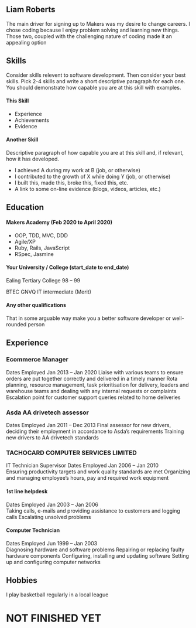 ## Liam Roberts

The main driver for signing up to Makers was my desire to change careers. I chose coding because I enjoy problem solving and learning new things. Those two, coupled with the challenging nature of coding made it an appealing option

## Skills

Consider skills relevent to software development. Then consider your best skills. Pick 2-4 skills and write a short descriptive paragraph for each one. You should demonstrate how capable you are at this skill with examples.

#### This Skill

- Experience
- Achievements
- Evidence

#### Another Skill

Descriptive paragraph of how capable you are at this skill and, if relevant, how it has developed.

- I achieved A during my work at B (job, or otherwise)
- I contributed to the growth of X while doing Y (job, or otherwise)
- I built this, made this, broke this, fixed this, etc.
- A link to some on-line evidence (blogs, videos, articles, etc.)

## Education

#### Makers Academy (Feb 2020 to April 2020)

- OOP, TDD, MVC, DDD
- Agile/XP
- Ruby, Rails, JavaScript
- RSpec, Jasmine

#### Your University / College (start_date to end_date)

Ealing Tertiary College 98 – 99

BTEC GNVQ IT intermediate (Merit)


#### Any other qualifications

That in some arguable way make you a better software developer or well-rounded person

## Experience

### Ecommerce Manager
Dates Employed Jan 2013 – Jan 2020
Liaise with various teams to ensure orders are put together correctly and delivered in a timely manner
Rota planning, resource management, task prioritisation for delivery, loaders and warehouse teams and dealing with any internal requests or complaints
Escalation point for customer support queries related to home deliveries

### Asda AA drivetech assessor
Dates Employed Jan 2011 – Dec 2013
Final assessor for new drivers, deciding their employment in accordance to Asda’s requirements
Training new drivers to AA drivetech standards

### TACHOCARD COMPUTER SERVICES LIMITED
IT Technician Supervisor
Dates Employed Jan 2006 – Jan 2010\
Ensuring productivity targets and work quality standards are met
Organizing and managing employee’s hours, pay and required work equipment

#### 1st line helpdesk
Dates Employed Jan 2003 – Jan 2006\
Taking calls, e-mails and providing assistance to customers and logging calls
Escalating unsolved problems

#### Computer Technician
Dates Employed Jun 1999 – Jan 2003\
Diagnosing hardware and software problems
Repairing or replacing faulty hardware components
Configuring, installing and updating software
Setting up and configuring computer networks

## Hobbies

I play basketball regularly in a local league

# NOT FINISHED YET 
